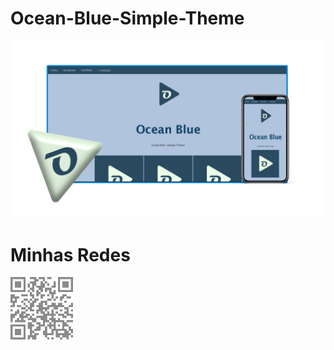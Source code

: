 # Ocean-Blue-Simple-Theme

<code><img width="1000" src="https://raw.githubusercontent.com/oandersonbsilva/Ocean-Blue--Simple-Theme/master/bannersite.png"></code>

# Minhas Redes
<code><img height="100" width="100" src="https://raw.githubusercontent.com/oandersonbsilva/oandersonbsilva/master/code.png"></code>
